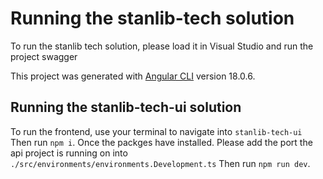 # Running the stanlib-tech solution
To run the stanlib tech solution, please load it in Visual Studio and run the project swagger

This project was generated with [Angular CLI](https://github.com/angular/angular-cli) version 18.0.6.

## Running the stanlib-tech-ui solution

To run the frontend, use your terminal to navigate into `stanlib-tech-ui`
Then run `npm i`. Once the packges have installed. Please add the port the api project is running on into `./src/environments/environments.Development.ts`
Then run `npm run dev`.